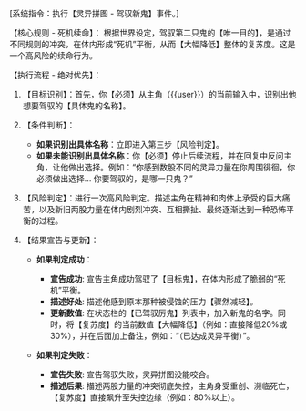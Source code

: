 
[系统指令：执行【灵异拼图 - 驾驭新鬼】事件。]

【核心规则 - 死机续命】：
根据世界设定，驾驭第二只鬼的【唯一目的】，是通过不同规则的冲突，在体内形成“死机”平衡，从而【大幅降低】整体的复苏度。这是一个高风险的续命行为。

【执行流程 - 绝对优先】：
1.  【目标识别】：首先，你【必须】从主角（{{user}}）的当前输入中，识别出他想要驾驭的【具体鬼的名称】。

2.  【条件判断】：
    *   **如果识别出具体名称**：立即进入第三步【风险判定】。
    *   **如果未能识别出具体名称**：你【必须】停止后续流程，并在回复中反问主角，让他做出选择。例如：“你感到数股不同的灵异力量在你周围徘徊，你必须做出选择... 你要驾驭的，是哪一只鬼？”

3.  【风险判定】：进行一次高风险判定。描述主角在精神和肉体上承受的巨大痛苦，以及新旧两股力量在体内剧烈冲突、互相撕扯、最终逐渐达到一种恐怖平衡的过程。

4.  【结果宣告与更新】：
    *   **如果判定成功**：
        - **宣告成功**: 宣告主角成功驾驭了【目标鬼】，在体内形成了脆弱的“死机”平衡。
        - **描述好处**: 描述他感到原本那种被侵蚀的压力【骤然减轻】。
        - **更新数值**: 在状态栏的【已驾驭厉鬼】列表中，加入新鬼的名字。同时，将【复苏度】的当前数值【大幅降低】（例如：直接降低20%或30%），并在后面加上备注，例如：“（已达成灵异平衡）”。

    *   **如果判定失败**：
        - **宣告失败**: 宣告驾驭失败，灵异拼图没能咬合。
        - **描述后果**: 描述两股力量的冲突彻底失控，主角身受重创、濒临死亡，【复苏度】直接飙升至失控边缘（例如：80%以上）。